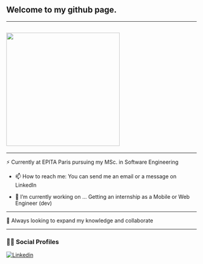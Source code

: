 <h2 align='left'>Welcome to my github page.</h2>
<hr>
<h2><img src="https://media-exp1.licdn.com/dms/image/C4E16AQG-WM6Qfi0RDw/profile-displaybackgroundimage-shrink_350_1400/0/1658097588493?e=1663804800&v=beta&t=xbNno-zlXgDi5tYnLcLcL4DXVqtYUxKrZb6BBQ8MUYs" width="300px"></h2>
<hr>

⚡ Currently at EPITA Paris pursuing my MSc. in Software Engineering

- 📫 How to reach me: 
You can send me an email or a message on LinkedIn 

- 🔭 I’m currently working on ...
Getting an internship as a Mobile or Web Engineer (dev)




<hr>
👯 Always looking to expand my knowledge and collaborate

<hr>
<h3 align='left'>👨‍💻 Social Profiles</h3>

<div align='left'>

[![Linkedin](https://img.shields.io/badge/linkedin-%230077B5.svg?&style=for-the-badge&logo=linkedin&logoColor=white)](https://www.linkedin.com/in/charbel-tabet-56b860206/)

</div>




